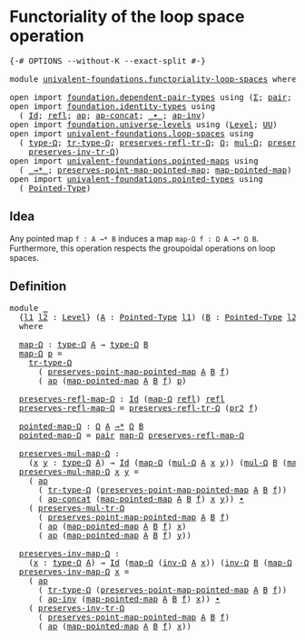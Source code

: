 # Functoriality of the loop space operation

<pre class="Agda"><a id="54" class="Symbol">{-#</a> <a id="58" class="Keyword">OPTIONS</a> <a id="66" class="Pragma">--without-K</a> <a id="78" class="Pragma">--exact-split</a> <a id="92" class="Symbol">#-}</a>

<a id="97" class="Keyword">module</a> <a id="104" href="univalent-foundations.functoriality-loop-spaces.html" class="Module">univalent-foundations.functoriality-loop-spaces</a> <a id="152" class="Keyword">where</a>

<a id="159" class="Keyword">open</a> <a id="164" class="Keyword">import</a> <a id="171" href="foundation.dependent-pair-types.html" class="Module">foundation.dependent-pair-types</a> <a id="203" class="Keyword">using</a> <a id="209" class="Symbol">(</a><a id="210" href="foundation-core.dependent-pair-types.html#502" class="Record">Σ</a><a id="211" class="Symbol">;</a> <a id="213" href="foundation-core.dependent-pair-types.html#575" class="InductiveConstructor">pair</a><a id="217" class="Symbol">;</a> <a id="219" href="foundation-core.dependent-pair-types.html#592" class="Field">pr1</a><a id="222" class="Symbol">;</a> <a id="224" href="foundation-core.dependent-pair-types.html#604" class="Field">pr2</a><a id="227" class="Symbol">)</a>
<a id="229" class="Keyword">open</a> <a id="234" class="Keyword">import</a> <a id="241" href="foundation.identity-types.html" class="Module">foundation.identity-types</a> <a id="267" class="Keyword">using</a>
  <a id="275" class="Symbol">(</a> <a id="277" href="foundation-core.identity-types.html#641" class="Datatype">Id</a><a id="279" class="Symbol">;</a> <a id="281" href="foundation-core.identity-types.html#694" class="InductiveConstructor">refl</a><a id="285" class="Symbol">;</a> <a id="287" href="foundation-core.identity-types.html#2853" class="Function">ap</a><a id="289" class="Symbol">;</a> <a id="291" href="foundation-core.identity-types.html#7593" class="Function">ap-concat</a><a id="300" class="Symbol">;</a> <a id="302" href="foundation-core.identity-types.html#1239" class="Function Operator">_∙_</a><a id="305" class="Symbol">;</a> <a id="307" href="foundation-core.identity-types.html#7764" class="Function">ap-inv</a><a id="313" class="Symbol">)</a>
<a id="315" class="Keyword">open</a> <a id="320" class="Keyword">import</a> <a id="327" href="foundation.universe-levels.html" class="Module">foundation.universe-levels</a> <a id="354" class="Keyword">using</a> <a id="360" class="Symbol">(</a><a id="361" href="Agda.Primitive.html#597" class="Postulate">Level</a><a id="366" class="Symbol">;</a> <a id="368" href="foundation-core.universe-levels.html#222" class="Primitive">UU</a><a id="370" class="Symbol">)</a>
<a id="372" class="Keyword">open</a> <a id="377" class="Keyword">import</a> <a id="384" href="univalent-foundations.loop-spaces.html" class="Module">univalent-foundations.loop-spaces</a> <a id="418" class="Keyword">using</a>
  <a id="426" class="Symbol">(</a> <a id="428" href="univalent-foundations.loop-spaces.html#925" class="Function">type-Ω</a><a id="434" class="Symbol">;</a> <a id="436" href="univalent-foundations.loop-spaces.html#2139" class="Function">tr-type-Ω</a><a id="445" class="Symbol">;</a> <a id="447" href="univalent-foundations.loop-spaces.html#2373" class="Function">preserves-refl-tr-Ω</a><a id="466" class="Symbol">;</a> <a id="468" href="univalent-foundations.loop-spaces.html#1031" class="Function">Ω</a><a id="469" class="Symbol">;</a> <a id="471" href="univalent-foundations.loop-spaces.html#1120" class="Function">mul-Ω</a><a id="476" class="Symbol">;</a> <a id="478" href="univalent-foundations.loop-spaces.html#2474" class="Function">preserves-mul-tr-Ω</a><a id="496" class="Symbol">;</a> <a id="498" href="univalent-foundations.loop-spaces.html#1176" class="Function">inv-Ω</a><a id="503" class="Symbol">;</a>
    <a id="509" href="univalent-foundations.loop-spaces.html#2684" class="Function">preserves-inv-tr-Ω</a><a id="527" class="Symbol">)</a>
<a id="529" class="Keyword">open</a> <a id="534" class="Keyword">import</a> <a id="541" href="univalent-foundations.pointed-maps.html" class="Module">univalent-foundations.pointed-maps</a> <a id="576" class="Keyword">using</a>
  <a id="584" class="Symbol">(</a> <a id="586" href="univalent-foundations.pointed-maps.html#986" class="Function Operator">_→*_</a><a id="590" class="Symbol">;</a> <a id="592" href="univalent-foundations.pointed-maps.html#1499" class="Function">preserves-point-map-pointed-map</a><a id="623" class="Symbol">;</a> <a id="625" href="univalent-foundations.pointed-maps.html#1399" class="Function">map-pointed-map</a><a id="640" class="Symbol">)</a>
<a id="642" class="Keyword">open</a> <a id="647" class="Keyword">import</a> <a id="654" href="univalent-foundations.pointed-types.html" class="Module">univalent-foundations.pointed-types</a> <a id="690" class="Keyword">using</a>
  <a id="698" class="Symbol">(</a> <a id="700" href="univalent-foundations.pointed-types.html#228" class="Function">Pointed-Type</a><a id="712" class="Symbol">)</a>
</pre>
## Idea

Any pointed map `f : A →* B` induces a map `map-Ω f : Ω A →* Ω B`. Furthermore, this operation respects the groupoidal operations on loop spaces.

## Definition

<pre class="Agda"><a id="898" class="Keyword">module</a> <a id="905" href="univalent-foundations.functoriality-loop-spaces.html#905" class="Module">_</a>
  <a id="909" class="Symbol">{</a><a id="910" href="univalent-foundations.functoriality-loop-spaces.html#910" class="Bound">l1</a> <a id="913" href="univalent-foundations.functoriality-loop-spaces.html#913" class="Bound">l2</a> <a id="916" class="Symbol">:</a> <a id="918" href="Agda.Primitive.html#597" class="Postulate">Level</a><a id="923" class="Symbol">}</a> <a id="925" class="Symbol">(</a><a id="926" href="univalent-foundations.functoriality-loop-spaces.html#926" class="Bound">A</a> <a id="928" class="Symbol">:</a> <a id="930" href="univalent-foundations.pointed-types.html#228" class="Function">Pointed-Type</a> <a id="943" href="univalent-foundations.functoriality-loop-spaces.html#910" class="Bound">l1</a><a id="945" class="Symbol">)</a> <a id="947" class="Symbol">(</a><a id="948" href="univalent-foundations.functoriality-loop-spaces.html#948" class="Bound">B</a> <a id="950" class="Symbol">:</a> <a id="952" href="univalent-foundations.pointed-types.html#228" class="Function">Pointed-Type</a> <a id="965" href="univalent-foundations.functoriality-loop-spaces.html#913" class="Bound">l2</a><a id="967" class="Symbol">)</a> <a id="969" class="Symbol">(</a><a id="970" href="univalent-foundations.functoriality-loop-spaces.html#970" class="Bound">f</a> <a id="972" class="Symbol">:</a> <a id="974" href="univalent-foundations.functoriality-loop-spaces.html#926" class="Bound">A</a> <a id="976" href="univalent-foundations.pointed-maps.html#986" class="Function Operator">→*</a> <a id="979" href="univalent-foundations.functoriality-loop-spaces.html#948" class="Bound">B</a><a id="980" class="Symbol">)</a>
  <a id="984" class="Keyword">where</a>

  <a id="993" href="univalent-foundations.functoriality-loop-spaces.html#993" class="Function">map-Ω</a> <a id="999" class="Symbol">:</a> <a id="1001" href="univalent-foundations.loop-spaces.html#925" class="Function">type-Ω</a> <a id="1008" href="univalent-foundations.functoriality-loop-spaces.html#926" class="Bound">A</a> <a id="1010" class="Symbol">→</a> <a id="1012" href="univalent-foundations.loop-spaces.html#925" class="Function">type-Ω</a> <a id="1019" href="univalent-foundations.functoriality-loop-spaces.html#948" class="Bound">B</a>
  <a id="1023" href="univalent-foundations.functoriality-loop-spaces.html#993" class="Function">map-Ω</a> <a id="1029" href="univalent-foundations.functoriality-loop-spaces.html#1029" class="Bound">p</a> <a id="1031" class="Symbol">=</a>
    <a id="1037" href="univalent-foundations.loop-spaces.html#2139" class="Function">tr-type-Ω</a>
      <a id="1053" class="Symbol">(</a> <a id="1055" href="univalent-foundations.pointed-maps.html#1499" class="Function">preserves-point-map-pointed-map</a> <a id="1087" href="univalent-foundations.functoriality-loop-spaces.html#926" class="Bound">A</a> <a id="1089" href="univalent-foundations.functoriality-loop-spaces.html#948" class="Bound">B</a> <a id="1091" href="univalent-foundations.functoriality-loop-spaces.html#970" class="Bound">f</a><a id="1092" class="Symbol">)</a>
      <a id="1100" class="Symbol">(</a> <a id="1102" href="foundation-core.identity-types.html#2853" class="Function">ap</a> <a id="1105" class="Symbol">(</a><a id="1106" href="univalent-foundations.pointed-maps.html#1399" class="Function">map-pointed-map</a> <a id="1122" href="univalent-foundations.functoriality-loop-spaces.html#926" class="Bound">A</a> <a id="1124" href="univalent-foundations.functoriality-loop-spaces.html#948" class="Bound">B</a> <a id="1126" href="univalent-foundations.functoriality-loop-spaces.html#970" class="Bound">f</a><a id="1127" class="Symbol">)</a> <a id="1129" href="univalent-foundations.functoriality-loop-spaces.html#1029" class="Bound">p</a><a id="1130" class="Symbol">)</a>
  
  <a id="1137" href="univalent-foundations.functoriality-loop-spaces.html#1137" class="Function">preserves-refl-map-Ω</a> <a id="1158" class="Symbol">:</a> <a id="1160" href="foundation-core.identity-types.html#641" class="Datatype">Id</a> <a id="1163" class="Symbol">(</a><a id="1164" href="univalent-foundations.functoriality-loop-spaces.html#993" class="Function">map-Ω</a> <a id="1170" href="foundation-core.identity-types.html#694" class="InductiveConstructor">refl</a><a id="1174" class="Symbol">)</a> <a id="1176" href="foundation-core.identity-types.html#694" class="InductiveConstructor">refl</a>
  <a id="1183" href="univalent-foundations.functoriality-loop-spaces.html#1137" class="Function">preserves-refl-map-Ω</a> <a id="1204" class="Symbol">=</a> <a id="1206" href="univalent-foundations.loop-spaces.html#2373" class="Function">preserves-refl-tr-Ω</a> <a id="1226" class="Symbol">(</a><a id="1227" href="foundation-core.dependent-pair-types.html#604" class="Field">pr2</a> <a id="1231" href="univalent-foundations.functoriality-loop-spaces.html#970" class="Bound">f</a><a id="1232" class="Symbol">)</a>

  <a id="1237" href="univalent-foundations.functoriality-loop-spaces.html#1237" class="Function">pointed-map-Ω</a> <a id="1251" class="Symbol">:</a> <a id="1253" href="univalent-foundations.loop-spaces.html#1031" class="Function">Ω</a> <a id="1255" href="univalent-foundations.functoriality-loop-spaces.html#926" class="Bound">A</a> <a id="1257" href="univalent-foundations.pointed-maps.html#986" class="Function Operator">→*</a> <a id="1260" href="univalent-foundations.loop-spaces.html#1031" class="Function">Ω</a> <a id="1262" href="univalent-foundations.functoriality-loop-spaces.html#948" class="Bound">B</a>
  <a id="1266" href="univalent-foundations.functoriality-loop-spaces.html#1237" class="Function">pointed-map-Ω</a> <a id="1280" class="Symbol">=</a> <a id="1282" href="foundation-core.dependent-pair-types.html#575" class="InductiveConstructor">pair</a> <a id="1287" href="univalent-foundations.functoriality-loop-spaces.html#993" class="Function">map-Ω</a> <a id="1293" href="univalent-foundations.functoriality-loop-spaces.html#1137" class="Function">preserves-refl-map-Ω</a>

  <a id="1317" href="univalent-foundations.functoriality-loop-spaces.html#1317" class="Function">preserves-mul-map-Ω</a> <a id="1337" class="Symbol">:</a>
    <a id="1343" class="Symbol">(</a><a id="1344" href="univalent-foundations.functoriality-loop-spaces.html#1344" class="Bound">x</a> <a id="1346" href="univalent-foundations.functoriality-loop-spaces.html#1346" class="Bound">y</a> <a id="1348" class="Symbol">:</a> <a id="1350" href="univalent-foundations.loop-spaces.html#925" class="Function">type-Ω</a> <a id="1357" href="univalent-foundations.functoriality-loop-spaces.html#926" class="Bound">A</a><a id="1358" class="Symbol">)</a> <a id="1360" class="Symbol">→</a> <a id="1362" href="foundation-core.identity-types.html#641" class="Datatype">Id</a> <a id="1365" class="Symbol">(</a><a id="1366" href="univalent-foundations.functoriality-loop-spaces.html#993" class="Function">map-Ω</a> <a id="1372" class="Symbol">(</a><a id="1373" href="univalent-foundations.loop-spaces.html#1120" class="Function">mul-Ω</a> <a id="1379" href="univalent-foundations.functoriality-loop-spaces.html#926" class="Bound">A</a> <a id="1381" href="univalent-foundations.functoriality-loop-spaces.html#1344" class="Bound">x</a> <a id="1383" href="univalent-foundations.functoriality-loop-spaces.html#1346" class="Bound">y</a><a id="1384" class="Symbol">))</a> <a id="1387" class="Symbol">(</a><a id="1388" href="univalent-foundations.loop-spaces.html#1120" class="Function">mul-Ω</a> <a id="1394" href="univalent-foundations.functoriality-loop-spaces.html#948" class="Bound">B</a> <a id="1396" class="Symbol">(</a><a id="1397" href="univalent-foundations.functoriality-loop-spaces.html#993" class="Function">map-Ω</a> <a id="1403" href="univalent-foundations.functoriality-loop-spaces.html#1344" class="Bound">x</a><a id="1404" class="Symbol">)</a> <a id="1406" class="Symbol">(</a><a id="1407" href="univalent-foundations.functoriality-loop-spaces.html#993" class="Function">map-Ω</a> <a id="1413" href="univalent-foundations.functoriality-loop-spaces.html#1346" class="Bound">y</a><a id="1414" class="Symbol">))</a>
  <a id="1419" href="univalent-foundations.functoriality-loop-spaces.html#1317" class="Function">preserves-mul-map-Ω</a> <a id="1439" href="univalent-foundations.functoriality-loop-spaces.html#1439" class="Bound">x</a> <a id="1441" href="univalent-foundations.functoriality-loop-spaces.html#1441" class="Bound">y</a> <a id="1443" class="Symbol">=</a>
    <a id="1449" class="Symbol">(</a> <a id="1451" href="foundation-core.identity-types.html#2853" class="Function">ap</a>
      <a id="1460" class="Symbol">(</a> <a id="1462" href="univalent-foundations.loop-spaces.html#2139" class="Function">tr-type-Ω</a> <a id="1472" class="Symbol">(</a><a id="1473" href="univalent-foundations.pointed-maps.html#1499" class="Function">preserves-point-map-pointed-map</a> <a id="1505" href="univalent-foundations.functoriality-loop-spaces.html#926" class="Bound">A</a> <a id="1507" href="univalent-foundations.functoriality-loop-spaces.html#948" class="Bound">B</a> <a id="1509" href="univalent-foundations.functoriality-loop-spaces.html#970" class="Bound">f</a><a id="1510" class="Symbol">))</a>
      <a id="1519" class="Symbol">(</a> <a id="1521" href="foundation-core.identity-types.html#7593" class="Function">ap-concat</a> <a id="1531" class="Symbol">(</a><a id="1532" href="univalent-foundations.pointed-maps.html#1399" class="Function">map-pointed-map</a> <a id="1548" href="univalent-foundations.functoriality-loop-spaces.html#926" class="Bound">A</a> <a id="1550" href="univalent-foundations.functoriality-loop-spaces.html#948" class="Bound">B</a> <a id="1552" href="univalent-foundations.functoriality-loop-spaces.html#970" class="Bound">f</a><a id="1553" class="Symbol">)</a> <a id="1555" href="univalent-foundations.functoriality-loop-spaces.html#1439" class="Bound">x</a> <a id="1557" href="univalent-foundations.functoriality-loop-spaces.html#1441" class="Bound">y</a><a id="1558" class="Symbol">))</a> <a id="1561" href="foundation-core.identity-types.html#1239" class="Function Operator">∙</a>
    <a id="1567" class="Symbol">(</a> <a id="1569" href="univalent-foundations.loop-spaces.html#2474" class="Function">preserves-mul-tr-Ω</a>
      <a id="1594" class="Symbol">(</a> <a id="1596" href="univalent-foundations.pointed-maps.html#1499" class="Function">preserves-point-map-pointed-map</a> <a id="1628" href="univalent-foundations.functoriality-loop-spaces.html#926" class="Bound">A</a> <a id="1630" href="univalent-foundations.functoriality-loop-spaces.html#948" class="Bound">B</a> <a id="1632" href="univalent-foundations.functoriality-loop-spaces.html#970" class="Bound">f</a><a id="1633" class="Symbol">)</a>
      <a id="1641" class="Symbol">(</a> <a id="1643" href="foundation-core.identity-types.html#2853" class="Function">ap</a> <a id="1646" class="Symbol">(</a><a id="1647" href="univalent-foundations.pointed-maps.html#1399" class="Function">map-pointed-map</a> <a id="1663" href="univalent-foundations.functoriality-loop-spaces.html#926" class="Bound">A</a> <a id="1665" href="univalent-foundations.functoriality-loop-spaces.html#948" class="Bound">B</a> <a id="1667" href="univalent-foundations.functoriality-loop-spaces.html#970" class="Bound">f</a><a id="1668" class="Symbol">)</a> <a id="1670" href="univalent-foundations.functoriality-loop-spaces.html#1439" class="Bound">x</a><a id="1671" class="Symbol">)</a>
      <a id="1679" class="Symbol">(</a> <a id="1681" href="foundation-core.identity-types.html#2853" class="Function">ap</a> <a id="1684" class="Symbol">(</a><a id="1685" href="univalent-foundations.pointed-maps.html#1399" class="Function">map-pointed-map</a> <a id="1701" href="univalent-foundations.functoriality-loop-spaces.html#926" class="Bound">A</a> <a id="1703" href="univalent-foundations.functoriality-loop-spaces.html#948" class="Bound">B</a> <a id="1705" href="univalent-foundations.functoriality-loop-spaces.html#970" class="Bound">f</a><a id="1706" class="Symbol">)</a> <a id="1708" href="univalent-foundations.functoriality-loop-spaces.html#1441" class="Bound">y</a><a id="1709" class="Symbol">))</a>

  <a id="1715" href="univalent-foundations.functoriality-loop-spaces.html#1715" class="Function">preserves-inv-map-Ω</a> <a id="1735" class="Symbol">:</a>
    <a id="1741" class="Symbol">(</a><a id="1742" href="univalent-foundations.functoriality-loop-spaces.html#1742" class="Bound">x</a> <a id="1744" class="Symbol">:</a> <a id="1746" href="univalent-foundations.loop-spaces.html#925" class="Function">type-Ω</a> <a id="1753" href="univalent-foundations.functoriality-loop-spaces.html#926" class="Bound">A</a><a id="1754" class="Symbol">)</a> <a id="1756" class="Symbol">→</a> <a id="1758" href="foundation-core.identity-types.html#641" class="Datatype">Id</a> <a id="1761" class="Symbol">(</a><a id="1762" href="univalent-foundations.functoriality-loop-spaces.html#993" class="Function">map-Ω</a> <a id="1768" class="Symbol">(</a><a id="1769" href="univalent-foundations.loop-spaces.html#1176" class="Function">inv-Ω</a> <a id="1775" href="univalent-foundations.functoriality-loop-spaces.html#926" class="Bound">A</a> <a id="1777" href="univalent-foundations.functoriality-loop-spaces.html#1742" class="Bound">x</a><a id="1778" class="Symbol">))</a> <a id="1781" class="Symbol">(</a><a id="1782" href="univalent-foundations.loop-spaces.html#1176" class="Function">inv-Ω</a> <a id="1788" href="univalent-foundations.functoriality-loop-spaces.html#948" class="Bound">B</a> <a id="1790" class="Symbol">(</a><a id="1791" href="univalent-foundations.functoriality-loop-spaces.html#993" class="Function">map-Ω</a> <a id="1797" href="univalent-foundations.functoriality-loop-spaces.html#1742" class="Bound">x</a><a id="1798" class="Symbol">))</a>
  <a id="1803" href="univalent-foundations.functoriality-loop-spaces.html#1715" class="Function">preserves-inv-map-Ω</a> <a id="1823" href="univalent-foundations.functoriality-loop-spaces.html#1823" class="Bound">x</a> <a id="1825" class="Symbol">=</a>
    <a id="1831" class="Symbol">(</a> <a id="1833" href="foundation-core.identity-types.html#2853" class="Function">ap</a>
      <a id="1842" class="Symbol">(</a> <a id="1844" href="univalent-foundations.loop-spaces.html#2139" class="Function">tr-type-Ω</a> <a id="1854" class="Symbol">(</a><a id="1855" href="univalent-foundations.pointed-maps.html#1499" class="Function">preserves-point-map-pointed-map</a> <a id="1887" href="univalent-foundations.functoriality-loop-spaces.html#926" class="Bound">A</a> <a id="1889" href="univalent-foundations.functoriality-loop-spaces.html#948" class="Bound">B</a> <a id="1891" href="univalent-foundations.functoriality-loop-spaces.html#970" class="Bound">f</a><a id="1892" class="Symbol">))</a>
      <a id="1901" class="Symbol">(</a> <a id="1903" href="foundation-core.identity-types.html#7764" class="Function">ap-inv</a> <a id="1910" class="Symbol">(</a><a id="1911" href="univalent-foundations.pointed-maps.html#1399" class="Function">map-pointed-map</a> <a id="1927" href="univalent-foundations.functoriality-loop-spaces.html#926" class="Bound">A</a> <a id="1929" href="univalent-foundations.functoriality-loop-spaces.html#948" class="Bound">B</a> <a id="1931" href="univalent-foundations.functoriality-loop-spaces.html#970" class="Bound">f</a><a id="1932" class="Symbol">)</a> <a id="1934" href="univalent-foundations.functoriality-loop-spaces.html#1823" class="Bound">x</a><a id="1935" class="Symbol">))</a> <a id="1938" href="foundation-core.identity-types.html#1239" class="Function Operator">∙</a>
    <a id="1944" class="Symbol">(</a> <a id="1946" href="univalent-foundations.loop-spaces.html#2684" class="Function">preserves-inv-tr-Ω</a>
      <a id="1971" class="Symbol">(</a> <a id="1973" href="univalent-foundations.pointed-maps.html#1499" class="Function">preserves-point-map-pointed-map</a> <a id="2005" href="univalent-foundations.functoriality-loop-spaces.html#926" class="Bound">A</a> <a id="2007" href="univalent-foundations.functoriality-loop-spaces.html#948" class="Bound">B</a> <a id="2009" href="univalent-foundations.functoriality-loop-spaces.html#970" class="Bound">f</a><a id="2010" class="Symbol">)</a>
      <a id="2018" class="Symbol">(</a> <a id="2020" href="foundation-core.identity-types.html#2853" class="Function">ap</a> <a id="2023" class="Symbol">(</a><a id="2024" href="univalent-foundations.pointed-maps.html#1399" class="Function">map-pointed-map</a> <a id="2040" href="univalent-foundations.functoriality-loop-spaces.html#926" class="Bound">A</a> <a id="2042" href="univalent-foundations.functoriality-loop-spaces.html#948" class="Bound">B</a> <a id="2044" href="univalent-foundations.functoriality-loop-spaces.html#970" class="Bound">f</a><a id="2045" class="Symbol">)</a> <a id="2047" href="univalent-foundations.functoriality-loop-spaces.html#1823" class="Bound">x</a><a id="2048" class="Symbol">))</a>
</pre>
